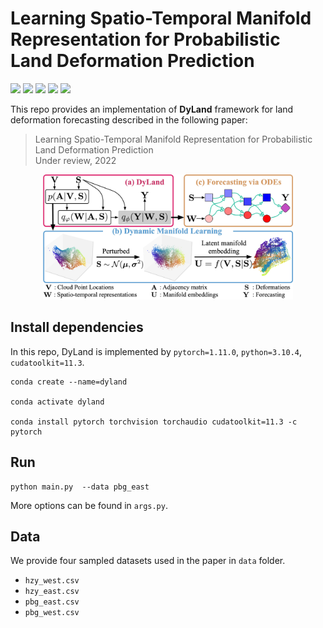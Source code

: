 # Learning Spatio-Temporal Manifold Representation for Probabilistic Land Deformation Prediction

![](https://img.shields.io/badge/DyLand-red)
![](https://img.shields.io/badge/Under_Review-2022-blue)
![](https://img.shields.io/badge/python-3.10.4-green)
![](https://img.shields.io/badge/pytorch-1.11.0-green)
![](https://img.shields.io/badge/cudatoolkit-11.3-green)


This repo provides an implementation of **DyLand** framework 
for land deformation forecasting described in the following paper:

> Learning Spatio-Temporal Manifold Representation for Probabilistic Land Deformation Prediction  
> Under review, 2022

<p align="center">
<img src="lib/dyland.jpg" width="70%" alt="Dyland Framework" style="min-width: 400px;">
</p>

## Install dependencies

In this repo, DyLand is implemented by `pytorch=1.11.0`, `python=3.10.4`, `cudatoolkit=11.3`.

```shell
conda create --name=dyland

conda activate dyland

conda install pytorch torchvision torchaudio cudatoolkit=11.3 -c pytorch
```

## Run

```shell
python main.py  --data pbg_east
```

More options can be found in `args.py`. 


## Data

We provide four sampled datasets used in the paper in `data` folder. 

- `hzy_west.csv`
- `hzy_east.csv`
- `pbg_east.csv`
- `pbg_west.csv`

